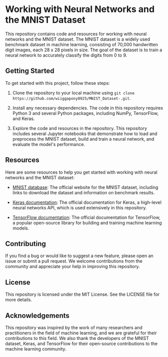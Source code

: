 # Working with Neural Networks and the MNIST Dataset

This repository contains code and resources for working with neural networks and the MNIST dataset. The MNIST dataset is a widely used benchmark dataset in machine learning, consisting of 70,000 handwritten digit images, each 28 x 28 pixels in size. The goal of the dataset is to train a neural network to accurately classify the digits from 0 to 9.

## Getting Started

To get started with this project, follow these steps:

1. Clone the repository to your local machine using `git clone https://github.com/wiiggapony0925/MNIST_Dataset-.git`.

2. Install any necessary dependencies. The code in this repository requires Python 3 and several Python packages, including NumPy, TensorFlow, and Keras.

3. Explore the code and resources in the repository. This repository includes several Jupyter notebooks that demonstrate how to load and preprocess the MNIST dataset, build and train a neural network, and evaluate the model's performance.

## Resources

Here are some resources to help you get started with working with neural networks and the MNIST dataset:

- [MNIST database](http://yann.lecun.com/exdb/mnist/): The official website for the MNIST dataset, including links to download the dataset and information on benchmark results.

- [Keras documentation](https://keras.io/): The official documentation for Keras, a high-level neural networks API, which is used extensively in this repository.

- [TensorFlow documentation](https://www.tensorflow.org/): The official documentation for TensorFlow, a popular open-source library for building and training machine learning models.

## Contributing

If you find a bug or would like to suggest a new feature, please open an issue or submit a pull request. We welcome contributions from the community and appreciate your help in improving this repository.

## License

This repository is licensed under the MIT License. See the LICENSE file for more details.

## Acknowledgements

This repository was inspired by the work of many researchers and practitioners in the field of machine learning, and we are grateful for their contributions to this field. We also thank the developers of the MNIST dataset, Keras, and TensorFlow for their open-source contributions to the machine learning community.
